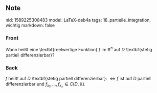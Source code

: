 ## Note
nid: 1589225308483
model: LaTeX-deb4a
tags: 18_partielle_integration, wichtig
markdown: false

### Front
Wann heißt eine \textbf{reelwertige Funktion} $f$ im $\mathbb{R}^n$  auf $D$ \textbf{stetig partiell differenzierbar}?

### Back
$f$ heißt auf $D$ \textbf{stetig partiell differenzierbar}: $\Longleftrightarrow f$ ist auf $D$ partiell differenzierbar und $f_{x_{1}}, \ldots, f_{x_{n}} \in C(D, \mathbb{R})$.
